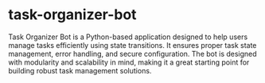 # task-organizer-bot
Task Organizer Bot is a Python-based application designed to help users manage tasks efficiently using state transitions. It ensures proper task state management, error handling, and secure configuration. The bot is designed with modularity and scalability in mind, making it a great starting point for building robust task management solutions.
